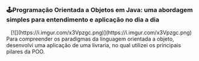### 🕹Programação Orientada a Objetos em Java: uma abordagem simples para entendimento e aplicação no dia a dia

<center>[![](https://i.imgur.com/x3Vpzgc.png)](https://i.imgur.com/x3Vpzgc.png)</center>
Para compreender os paradigmas da linguagem orientada a objeto, desenvolvi uma aplicação de uma livraria, no qual utilizei os principais pilares da POO.

